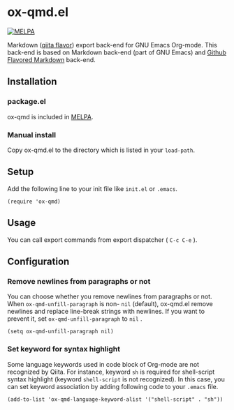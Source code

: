 # ox-qmd.el

[![MELPA](https://melpa.org/packages/ox-qmd-badge.svg)](https://melpa.org/#/ox-qmd)

Markdown ([qiita flavor](http://qiita.com/Qiita/items/c686397e4a0f4f11683d)) export back-end for GNU Emacs Org-mode.
This back-end is based on Markdown back-end (part of GNU Emacs)
and [Github Flavored Markdown](http://github.com/larstvei/ox-gfm) back-end.

## Installation

### package.el

ox-qmd is included in [MELPA](https://melpa.org/#/ox-qmd).

### Manual install

Copy ox-qmd.el to the directory which is listed in your `load-path`.

## Setup

Add the following line to your init file like `init.el` or `.emacs`.

```emacs-lisp
(require 'ox-qmd)
```

## Usage

You can call export commands from export dispatcher ( `C-c C-e` ).

## Configuration

### Remove newlines from paragraphs or not

You can choose whether you remove newlines from paragraphs or not.
When `ox-qmd-unfill-paragraph` is non- `nil` (default),
ox-qmd.el remove newlines and replace line-break strings with newlines.
If you want to prevent it, set `ox-qmd-unfill-paragraph` to `nil` .

```emacs-lisp
(setq ox-qmd-unfill-paragraph nil)
```

### Set keyword for syntax highlight

Some language keywords used in code block of Org-mode
are not recognized by Qiita.
For instance, keyword `sh` is required for shell-script
syntax highlight (keyword `shell-script` is not recognized).
In this case, you can set keyword association
by adding following code to your `.emacs` file.

```emacs-lisp
(add-to-list 'ox-qmd-language-keyword-alist '("shell-script" . "sh"))
```
